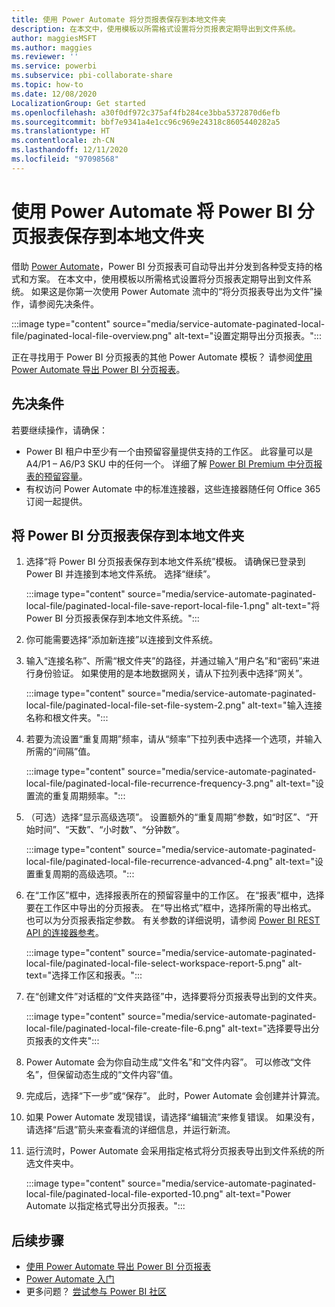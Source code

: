 ```yaml
---
title: 使用 Power Automate 将分页报表保存到本地文件夹
description: 在本文中，使用模板以所需格式设置将分页报表定期导出到文件系统。
author: maggiesMSFT
ms.author: maggies
ms.reviewer: ''
ms.service: powerbi
ms.subservice: pbi-collaborate-share
ms.topic: how-to
ms.date: 12/08/2020
LocalizationGroup: Get started
ms.openlocfilehash: a30f0df972c375af4fb284ce3bba5372870d6efb
ms.sourcegitcommit: bbf7e9341a4e1cc96c969e24318c8605440282a5
ms.translationtype: HT
ms.contentlocale: zh-CN
ms.lasthandoff: 12/11/2020
ms.locfileid: "97098568"
---
```

# <a name="save-a-power-bi-paginated-report-to-a-local-folder--with-power-automate"></a>使用 Power Automate 将 Power BI 分页报表保存到本地文件夹

借助 [Power Automate](/power-automate/getting-started)，Power BI 分页报表可自动导出并分发到各种受支持的格式和方案。 在本文中，使用模板以所需格式设置将分页报表定期导出到文件系统。 如果这是你第一次使用 Power Automate 流中的“将分页报表导出为文件”操作，请参阅先决条件。

:::image type="content" source="media/service-automate-paginated-local-file/paginated-local-file-overview.png" alt-text="设置定期导出分页报表。":::

正在寻找用于 Power BI 分页报表的其他 Power Automate 模板？ 请参阅[使用 Power Automate 导出 Power BI 分页报表](service-automate-paginated-integration.md)。

## <a name="prerequisites"></a>先决条件  

若要继续操作，请确保：

- Power BI 租户中至少有一个由预留容量提供支持的工作区。 此容量可以是 A4/P1 – A6/P3 SKU 中的任何一个。 详细了解 [Power BI Premium 中分页报表的预留容量](../admin/service-premium-what-is.md#paginated-reports)。
- 有权访问 Power Automate 中的标准连接器，这些连接器随任何 Office 365 订阅一起提供。

## <a name="save-a-power-bi-paginated-report-to-a-local-folder"></a>将 Power BI 分页报表保存到本地文件夹

1. 选择“将 Power BI 分页报表保存到本地文件系统”模板。 请确保已登录到 Power BI 并连接到本地文件系统。 选择“继续”。 

    :::image type="content" source="media/service-automate-paginated-local-file/paginated-local-file-save-report-local-file-1.png" alt-text="将 Power BI 分页报表保存到本地文件系统。":::

2. 你可能需要选择“添加新连接”以连接到文件系统。 
1. 输入“连接名称”、所需“根文件夹”的路径，并通过输入“用户名”和“密码”来进行身份验证。 如果使用的是本地数据网关，请从下拉列表中选择“网关”。

    :::image type="content" source="media/service-automate-paginated-local-file/paginated-local-file-set-file-system-2.png" alt-text="输入连接名称和根文件夹。":::
 
3. 若要为流设置“重复周期”频率，请从“频率”下拉列表中选择一个选项，并输入所需的“间隔”值。  

    :::image type="content" source="media/service-automate-paginated-local-file/paginated-local-file-recurrence-frequency-3.png" alt-text="设置流的重复周期频率。":::

4. （可选）选择“显示高级选项”。 设置额外的“重复周期”参数，如“时区”、“开始时间”、“天数”、“小时数”、“分钟数”。 
 
    :::image type="content" source="media/service-automate-paginated-local-file/paginated-local-file-recurrence-advanced-4.png" alt-text="设置重复周期的高级选项。":::

5. 在“工作区”框中，选择报表所在的预留容量中的工作区。 在“报表”框中，选择要在工作区中导出的分页报表。 在“导出格式”框中，选择所需的导出格式。 也可以为分页报表指定参数。 有关参数的详细说明，请参阅 [Power BI REST API 的连接器参考](/connectors/powerbi/#export-to-file-for-paginated-reports)。  
 
    :::image type="content" source="media/service-automate-paginated-local-file/paginated-local-file-select-workspace-report-5.png" alt-text="选择工作区和报表。":::

6. 在“创建文件”对话框的“文件夹路径”中，选择要将分页报表导出到的文件夹。
 
    :::image type="content" source="media/service-automate-paginated-local-file/paginated-local-file-create-file-6.png" alt-text="选择要导出分页报表的文件夹":::

7. Power Automate 会为你自动生成“文件名”和“文件内容”。 可以修改“文件名”，但保留动态生成的“文件内容”值。
8. 完成后，选择“下一步”或“保存”。 此时，Power Automate 会创建并计算流。
9. 如果 Power Automate 发现错误，请选择“编辑流”来修复错误。 如果没有，请选择“后退”箭头来查看流的详细信息，并运行新流。
10. 运行流时，Power Automate 会采用指定格式将分页报表导出到文件系统的所选文件夹中。

    :::image type="content" source="media/service-automate-paginated-local-file/paginated-local-file-exported-10.png" alt-text="Power Automate 以指定格式导出分页报表。":::

## <a name="next-steps"></a>后续步骤

- [使用 Power Automate 导出 Power BI 分页报表](service-automate-paginated-integration.md)
- [Power Automate 入门](/power-automate/getting-started/)
- 更多问题？ [尝试参与 Power BI 社区](https://community.powerbi.com/)

